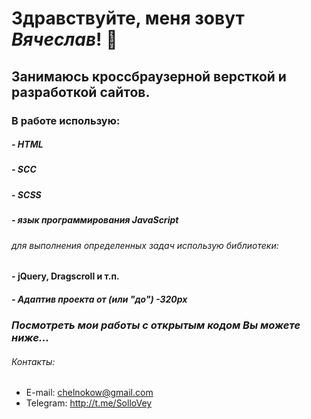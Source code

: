 # Здравствуйте, меня зовут *Вячеслав*! 👋
## Занимаюсь кроссбраузерной версткой и разработкой сайтов.
### В работе использую: 
##### **- HTML**
##### **- SCC**
##### **- SCSS** 
##### - язык программирования **JavaScript** 
###### для выполнения определенных задач использую библиотеки:
#### - **jQuery, Dragscroll** и т.п.
##### - Адаптив проекта от (или "до") **-320px** 


### *Посмотреть мои работы с открытым кодом Вы можете ниже...*


###### Контакты:

* E-mail: chelnokow@gmail.com
* Telegram: http://t.me/SolloVey
